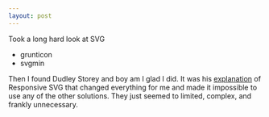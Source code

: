 ```yaml
---
layout: post
---
```


Took a long hard look at SVG

* grunticon
* svgmin

Then I found Dudley Storey and boy am I glad I did. It was his
[explanation][] of Responsive SVG that changed everything for me and
made it impossible to use any of the other solutions. They just seemed
to limited, complex, and frankly unnecessary.

[explanation]: http://demosthenes.info/blog/744/Make-SVG-Responsive
